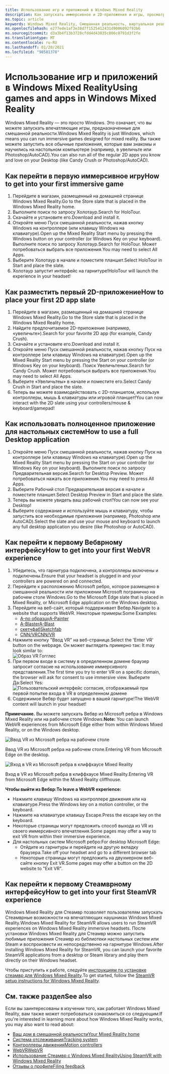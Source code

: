 ```yaml
---
title: Использование игр и приложений в Windows Mixed Reality
description: Как запускать иммерсивное и 2D-приложения и игры, просматривать рабочий стол и работать с содержимым Вебвр и Стеамвр.
ms.topic: article
keywords: Windows Mixed Reality, Смешанная реальность, виртуальная реальность, VR, MR, приложения, игры, Настольный, Стеамвр, Вебвр, Steam
ms.openlocfilehash: e277ede1af3e38d7f1525412431d9006092f93b6
ms.sourcegitcommit: d3a3b4f13b3728cfdd4d43035c806c0791d3f2fe
ms.translationtype: MT
ms.contentlocale: ru-RU
ms.lasthandoff: 01/20/2021
ms.locfileid: "98581378"
---
```

# <a name="using-games-and-apps-in-windows-mixed-reality"></a><span data-ttu-id="eb9a2-104">Использование игр и приложений в Windows Mixed Reality</span><span class="sxs-lookup"><span data-stu-id="eb9a2-104">Using games and apps in Windows Mixed Reality</span></span>

<span data-ttu-id="eb9a2-105">Windows Mixed Reality — это просто Windows. Это означает, что вы можете запускать впечатляющие игры, предназначенные для смешанной реальности.</span><span class="sxs-lookup"><span data-stu-id="eb9a2-105">Windows Mixed Reality is just Windows, which means you can run immersive games designed for mixed reality.</span></span> <span data-ttu-id="eb9a2-106">Вы также можете запустить все обычные приложения, которые вам знакомы и научились на настольном компьютере (например, в увеличьте или Photoshop/AutoCAD).</span><span class="sxs-lookup"><span data-stu-id="eb9a2-106">You can also run all of the regular 2D apps you know and love on your Desktop (like Candy Crush or Photoshop/AutoCAD).</span></span>

## <a name="how-to-get-into-your-first-immersive-game"></a><span data-ttu-id="eb9a2-107">Как перейти в первую иммерсивное игру</span><span class="sxs-lookup"><span data-stu-id="eb9a2-107">How to get into your first immersive game</span></span>

1. <span data-ttu-id="eb9a2-108">Перейдите в магазин, размещенный на домашней странице Windows Mixed Reality.</span><span class="sxs-lookup"><span data-stu-id="eb9a2-108">Go to the Store slate that is placed in the Windows Mixed Reality home.</span></span>
2. <span data-ttu-id="eb9a2-109">Выполните поиск по запросу Холотаур.</span><span class="sxs-lookup"><span data-stu-id="eb9a2-109">Search for HoloTour.</span></span>
3. <span data-ttu-id="eb9a2-110">Скачайте и установите его.</span><span class="sxs-lookup"><span data-stu-id="eb9a2-110">Download and install it.</span></span>
4. <span data-ttu-id="eb9a2-111">Откройте меню Пуск смешанной реальности, нажав кнопку Windows на контроллере (или клавишу Windows на клавиатуре).</span><span class="sxs-lookup"><span data-stu-id="eb9a2-111">Open up the Mixed Reality Start menu by pressing the Windows button on your controller (or Windows Key on your keyboard).</span></span> <span data-ttu-id="eb9a2-112">Выполните поиск по запросу Холотаур.</span><span class="sxs-lookup"><span data-stu-id="eb9a2-112">Search for HoloTour.</span></span> <span data-ttu-id="eb9a2-113">Может потребоваться выбрать все приложения.</span><span class="sxs-lookup"><span data-stu-id="eb9a2-113">You may need to select All Apps.</span></span>
5. <span data-ttu-id="eb9a2-114">Выберите Холотаур в начале и поместите планшет.</span><span class="sxs-lookup"><span data-stu-id="eb9a2-114">Select HoloTour in Start and place the slate.</span></span>
6. <span data-ttu-id="eb9a2-115">Холотаур запустит интерфейс на гарнитуре!</span><span class="sxs-lookup"><span data-stu-id="eb9a2-115">HoloTour will launch the experience in your headset!</span></span>

## <a name="how-to-place-your-first-2d-app-slate"></a><span data-ttu-id="eb9a2-116">Как разместить первый 2D-приложение</span><span class="sxs-lookup"><span data-stu-id="eb9a2-116">How to place your first 2D app slate</span></span>

1. <span data-ttu-id="eb9a2-117">Перейдите в магазин, размещенный на домашней странице Windows Mixed Reality.</span><span class="sxs-lookup"><span data-stu-id="eb9a2-117">Go to the Store slate that is placed in the Windows Mixed Reality home.</span></span>
2. <span data-ttu-id="eb9a2-118">Найдите предпочитаемое 2D-приложение (например, «увеличьте»).</span><span class="sxs-lookup"><span data-stu-id="eb9a2-118">Search for your favorite 2D app (for example, Candy Crush).</span></span>
3. <span data-ttu-id="eb9a2-119">Скачайте и установите его.</span><span class="sxs-lookup"><span data-stu-id="eb9a2-119">Download and install it.</span></span>
4. <span data-ttu-id="eb9a2-120">Откройте меню Пуск смешанной реальности, нажав кнопку Пуск на контроллере (или клавишу Windows на клавиатуре).</span><span class="sxs-lookup"><span data-stu-id="eb9a2-120">Open up the Mixed Reality Start menu by pressing the Start on your controller (or Windows Key on your keyboard).</span></span> <span data-ttu-id="eb9a2-121">Поиск Увеличьтеных.</span><span class="sxs-lookup"><span data-stu-id="eb9a2-121">Search for Candy Crush.</span></span> <span data-ttu-id="eb9a2-122">Может потребоваться выбрать все приложения.</span><span class="sxs-lookup"><span data-stu-id="eb9a2-122">You may need to select All Apps.</span></span>
5. <span data-ttu-id="eb9a2-123">Выберите «Увеличьтеы» в начале и поместите его.</span><span class="sxs-lookup"><span data-stu-id="eb9a2-123">Select Candy Crush in Start and place the slate.</span></span>
6. <span data-ttu-id="eb9a2-124">Теперь вы можете взаимодействовать с 2D-планшетом, используя контроллеры, мышь & клавиатуры или игровой планшет!</span><span class="sxs-lookup"><span data-stu-id="eb9a2-124">You can now interact with the 2D slate using your controllers/mouse & keyboard/gamepad!</span></span>

## <a name="how-to-use-a-full-desktop-application"></a><span data-ttu-id="eb9a2-125">Как использовать полноценное приложение для настольных систем</span><span class="sxs-lookup"><span data-stu-id="eb9a2-125">How to use a full Desktop application</span></span>

1. <span data-ttu-id="eb9a2-126">Откройте меню Пуск смешанной реальности, нажав кнопку Пуск на контроллере (или клавишу Windows на клавиатуре).</span><span class="sxs-lookup"><span data-stu-id="eb9a2-126">Open up the Mixed Reality Start menu by pressing the Start on your controller (or Windows Key on your keyboard).</span></span> <span data-ttu-id="eb9a2-127">Выполните поиск по запросу Предварительная версия.</span><span class="sxs-lookup"><span data-stu-id="eb9a2-127">Search for Desktop Preview.</span></span> <span data-ttu-id="eb9a2-128">Может потребоваться нажать все приложения.</span><span class="sxs-lookup"><span data-stu-id="eb9a2-128">You may need to press All Apps.</span></span>
2. <span data-ttu-id="eb9a2-129">Выберите Рабочий стол Предварительная версия в начале и поместите планшет.</span><span class="sxs-lookup"><span data-stu-id="eb9a2-129">Select Desktop Preview in Start and place the slate.</span></span>
3. <span data-ttu-id="eb9a2-130">Теперь вы можете увидеть ваш рабочий стол!</span><span class="sxs-lookup"><span data-stu-id="eb9a2-130">You can now see your Desktop!</span></span>
4. <span data-ttu-id="eb9a2-131">Выберите содержание и используйте мышь и клавиатуру, чтобы запустить все необходимые приложения (например, Photoshop или AutoCAD).</span><span class="sxs-lookup"><span data-stu-id="eb9a2-131">Select the slate and use your mouse and keyboard to launch any full desktop application you desire (like Photoshop or AutoCAD).</span></span>

## <a name="how-to-get-into-your-first-webvr-experience"></a><span data-ttu-id="eb9a2-132">Как перейти к первому Вебврному интерфейсу</span><span class="sxs-lookup"><span data-stu-id="eb9a2-132">How to get into your first WebVR experience</span></span>

1. <span data-ttu-id="eb9a2-133">Убедитесь, что гарнитура подключена, а контроллеры включены и подключены.</span><span class="sxs-lookup"><span data-stu-id="eb9a2-133">Ensure that your headset is plugged in and your controllers are powered on and connected.</span></span>
2. <span data-ttu-id="eb9a2-134">Перейдите к расположению Microsoft ребро, которое размещено в смешанной реальности или приложении Microsoft погранично на рабочем столе Windows.</span><span class="sxs-lookup"><span data-stu-id="eb9a2-134">Go to the Microsoft Edge slate that is placed in Mixed Reality, or Microsoft Edge application on the Windows desktop.</span></span>
3. <span data-ttu-id="eb9a2-135">Перейдите на веб-сайт, который поддерживает Вебвр.</span><span class="sxs-lookup"><span data-stu-id="eb9a2-135">Navigate to a website that supports WebVR.</span></span> <span data-ttu-id="eb9a2-136">Некоторые примеры:</span><span class="sxs-lookup"><span data-stu-id="eb9a2-136">Some Examples:</span></span>
   * [<span data-ttu-id="eb9a2-137">A-по образцу</span><span class="sxs-lookup"><span data-stu-id="eb9a2-137">A-Painter</span></span>](https://aframe.io/a-painter/)
   * [<span data-ttu-id="eb9a2-138">A-Blaster</span><span class="sxs-lookup"><span data-stu-id="eb9a2-138">A-Blast</span></span>](https://aframe.io/a-blast/)
   * [<span data-ttu-id="eb9a2-139">скетчфаб</span><span class="sxs-lookup"><span data-stu-id="eb9a2-139">Sketchfab</span></span>](https://sketchfab.com/)
   * [<span data-ttu-id="eb9a2-140">CNN/VR</span><span class="sxs-lookup"><span data-stu-id="eb9a2-140">CNN/VR</span></span>](https://cnn.com/vr)
4. <span data-ttu-id="eb9a2-141">Нажмите кнопку "Ввод VR" на веб-странице.</span><span class="sxs-lookup"><span data-stu-id="eb9a2-141">Select the 'Enter VR' button on the webpage.</span></span> <span data-ttu-id="eb9a2-142">Он может выглядеть примерно так: </span><span class="sxs-lookup"><span data-stu-id="eb9a2-142">It may look similar to:</span></span>\
   ![Образ VR Гогглес](images/75px-enter-vr.png)
5. <span data-ttu-id="eb9a2-144">При первом входе в систему в определенном домене браузер запросит согласие на использование иммерсивного представления.</span><span class="sxs-lookup"><span data-stu-id="eb9a2-144">The first time you try to enter VR on a specific domain, the browser will ask for consent to use immersive view.</span></span> <span data-ttu-id="eb9a2-145">Выберите Да:</span><span class="sxs-lookup"><span data-stu-id="eb9a2-145">Select Yes:</span></span> ![Пользовательский интерфейс согласия, отображаемый при первой попытке входа в VR в определенном домене](images/1053px-Webvr-consent-ui.png)
6. <span data-ttu-id="eb9a2-147">Содержимое Вебвр будет запущено в вашей гарнитуре!</span><span class="sxs-lookup"><span data-stu-id="eb9a2-147">The WebVR content will launch in your headset!</span></span>

<span data-ttu-id="eb9a2-148">**Примечание.** Вы можете запускать Вебвр из Microsoft ребра в Windows Mixed Reality или на рабочем столе Windows.</span><span class="sxs-lookup"><span data-stu-id="eb9a2-148">**Note:** You can launch WebVR experiences from Microsoft Edge either from within Windows Mixed Reality, or on the Windows desktop.</span></span>

![Ввод VR из Microsoft ребра на рабочем столе](images/450px-webvr-desktop.png)

<span data-ttu-id="eb9a2-150">Ввод VR из Microsoft ребра на рабочем столе.</span><span class="sxs-lookup"><span data-stu-id="eb9a2-150">Entering VR from Microsoft Edge on the desktop.</span></span>

![Вход в VR из Microsoft ребра в клиффхаусе Mixed Reality](images/450px-enter-vr-cliffhouse.jpg)

<span data-ttu-id="eb9a2-152">Вход в VR из Microsoft ребра в клиффхаусе Mixed Reality.</span><span class="sxs-lookup"><span data-stu-id="eb9a2-152">Entering VR from Microsoft Edge within the Mixed Reality cliffhouse.</span></span>

<span data-ttu-id="eb9a2-153">**Чтобы выйти из Вебвр:**</span><span class="sxs-lookup"><span data-stu-id="eb9a2-153">**To leave a WebVR experience:**</span></span>
* <span data-ttu-id="eb9a2-154">Нажмите клавишу Windows на контроллере движения или на клавиатуре.</span><span class="sxs-lookup"><span data-stu-id="eb9a2-154">Press the Windows key on a motion controller, or the keyboard.</span></span>
* <span data-ttu-id="eb9a2-155">Нажмите на клавиатуре клавишу Escape.</span><span class="sxs-lookup"><span data-stu-id="eb9a2-155">Press the escape key on the keyboard.</span></span>
* <span data-ttu-id="eb9a2-156">Некоторые страницы могут предложить способ выхода из VR из своего иммерсивного впечатления.</span><span class="sxs-lookup"><span data-stu-id="eb9a2-156">Some pages may offer a way to exit VR from within their immersive experience.</span></span>
* <span data-ttu-id="eb9a2-157">Для настольных систем Microsoft ребро:</span><span class="sxs-lookup"><span data-stu-id="eb9a2-157">For desktop Microsoft Edge:</span></span>
  * <span data-ttu-id="eb9a2-158">Отйдите из гарнитуры и перейдите на другую вкладку браузера.</span><span class="sxs-lookup"><span data-stu-id="eb9a2-158">Take off your headset and go to a different browser tab</span></span>
  * <span data-ttu-id="eb9a2-159">Некоторые страницы могут предложить на двухмерном веб-сайте кнопку Exit VR.</span><span class="sxs-lookup"><span data-stu-id="eb9a2-159">Some pages may offer a button on the 2D website to "Exit VR".</span></span>

## <a name="how-to-get-into-your-first-steamvr-experience"></a><span data-ttu-id="eb9a2-160">Как перейти к первому Стеамврному интерфейсу</span><span class="sxs-lookup"><span data-stu-id="eb9a2-160">How to get into your first SteamVR experience</span></span>

<span data-ttu-id="eb9a2-161">Windows Mixed Reality для Стеамвр позволяет пользователям запускать Стеамврные возможности на впечатляющих наушниках Windows Mixed Reality.</span><span class="sxs-lookup"><span data-stu-id="eb9a2-161">Windows Mixed Reality for SteamVR allows users to run SteamVR experiences on Windows Mixed Reality immersive headsets.</span></span> <span data-ttu-id="eb9a2-162">После установки Windows Mixed Reality для Стеамвр можно запустить любимые приложения Стеамвр из библиотеки настольных систем или Steam и воспроизвести их непосредственно на гарнитуре Windows.</span><span class="sxs-lookup"><span data-stu-id="eb9a2-162">After installing  Windows Mixed Reality for SteamVR, you can launch your favorite SteamVR applications from a desktop or Steam library and play them directly on their Windows headset.</span></span>

<span data-ttu-id="eb9a2-163">Чтобы приступить к работе, следуйте [инструкциям по установке стеамвр для Windows Mixed Reality](./using-steamvr-with-windows-mixed-reality.md).</span><span class="sxs-lookup"><span data-stu-id="eb9a2-163">To get started, follow the [SteamVR setup instructions for Windows Mixed Reality](./using-steamvr-with-windows-mixed-reality.md).</span></span>

## <a name="see-also"></a><span data-ttu-id="eb9a2-164">См. также раздел</span><span class="sxs-lookup"><span data-stu-id="eb9a2-164">See also</span></span>

<span data-ttu-id="eb9a2-165">Если вы заинтересованы в изучении того, как работает Windows Mixed Reality, вам также может потребоваться ознакомиться со следующим:</span><span class="sxs-lookup"><span data-stu-id="eb9a2-165">If you're interested in learning more about how Windows Mixed Reality works, you may also want to read about:</span></span>
* [<span data-ttu-id="eb9a2-166">Ваш дом в смешанной реальности</span><span class="sxs-lookup"><span data-stu-id="eb9a2-166">Your Mixed Reality home</span></span>](your-mixed-reality-home.md)
* [<span data-ttu-id="eb9a2-167">Система отслеживания</span><span class="sxs-lookup"><span data-stu-id="eb9a2-167">Tracking system</span></span>](tracking-system.md)
* [<span data-ttu-id="eb9a2-168">Контроллеры движения</span><span class="sxs-lookup"><span data-stu-id="eb9a2-168">Motion controllers</span></span>](controllers-in-wmr.md)
* [<span data-ttu-id="eb9a2-169">WebVR</span><span class="sxs-lookup"><span data-stu-id="eb9a2-169">WebVR</span></span>](webvr.md)
* [<span data-ttu-id="eb9a2-170">Использование Стеамвр с Windows Mixed Reality</span><span class="sxs-lookup"><span data-stu-id="eb9a2-170">Using SteamVR with Windows Mixed Reality</span></span>](using-steamvr-with-windows-mixed-reality.md)
* [<span data-ttu-id="eb9a2-171">Отзывы о профиле</span><span class="sxs-lookup"><span data-stu-id="eb9a2-171">Filing feedback</span></span>](filing-feedback.md)